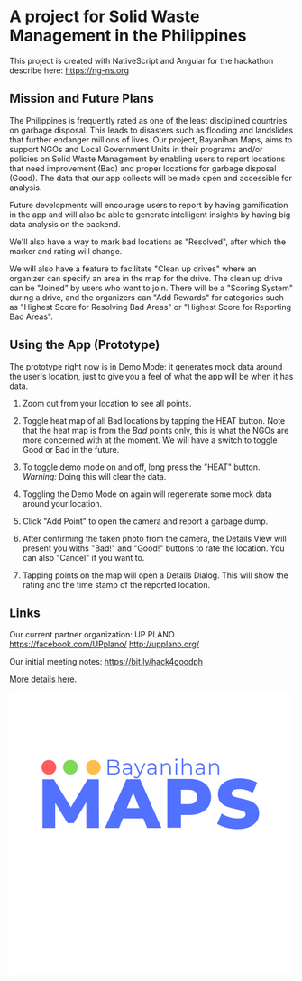 # A project for Solid Waste Management in the Philippines

This project is created with NativeScript and Angular for the hackathon describe here: https://ng-ns.org

## Mission and Future Plans

The Philippines is frequently rated as one of the least disciplined countries on garbage disposal. This leads to disasters such as flooding and landslides that further endanger millions of lives. Our project, Bayanihan Maps, aims to support NGOs and Local Government Units in their programs and/or policies on Solid Waste Management by enabling users to report locations that need improvement (Bad) and proper locations for garbage disposal (Good). The data that our app collects will be made open and accessible for analysis.

Future developments will encourage users to report by having gamification in the app and will also be able to generate intelligent insights by having big data analysis on the backend.

We'll also have a way to mark bad locations as "Resolved", after which the marker and rating will change.

We will also have a feature to facilitate "Clean up drives" where an organizer can specify an area in the map for the drive. The clean up drive can be "Joined" by users who want to join. There will be a "Scoring System" during a drive, and the organizers can "Add Rewards" for categories such as "Highest Score for Resolving Bad Areas" or "Highest Score for Reporting Bad Areas".

## Using the App (Prototype)

The prototype right now is in Demo Mode: it generates mock data around the user's location, just to give you a feel of what the app will be when it has data.

1. Zoom out from your location to see all points.

2. Toggle heat map of all Bad locations by tapping the HEAT button. Note that the heat map is from the *Bad* points only, this is what the NGOs are more concerned with at the moment. We will have a switch to toggle Good or Bad in the future.

3. To toggle demo mode on and off, long press the "HEAT" button. *Warning:* Doing this will clear the data.

4. Toggling the Demo Mode on again will regenerate some mock data around your location.

5. Click "Add Point" to open the camera and report a garbage dump.

6. After confirming the taken photo from the camera, the Details View will present you withs "Bad!" and "Good!" buttons to rate the location. You can also "Cancel" if you want to.

7. Tapping points on the map will open a Details Dialog. This will show the rating and the time stamp of the reported location.

## Links 
Our current partner organization: UP PLANO 
https://facebook.com/UPplano/
http://upplano.org/

Our initial meeting notes: https://bit.ly/hack4goodph

[More details here](https://ayoayco.com/notes/bayanihan-basurahan).

![](src/assets/1.png)

